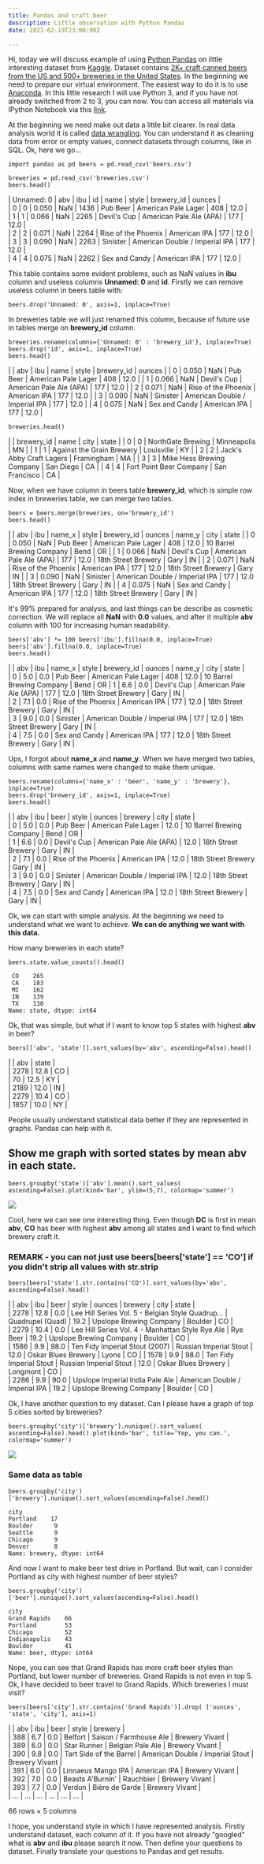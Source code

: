 ```yaml
---
title: Pandas and craft beer
description: Little observation with Python Pandas
date: 2021-02-19T23:00:00Z

---
```

Hi, today we will discuss example of using [Python Pandas](http://pandas.pydata.org/) on little interesting dataset from [Kaggle](https://www.kaggle.com/). Dataset contains [2K+ craft canned beers from the US and 500+ breweries in the United States](https://www.kaggle.com/nickhould/craft-cans). In the beginning we need to prepare our virtual environment. The easiest way to do it is to use [Anaconda](https://www.continuum.io/downloads). In this little research I will use Python 3, and if you have not already switched from 2 to 3, you can now. You can access all materials via IPython Notebook via this [link](https://www.kaggle.com/moonchel/d/nickhould/craft-cans/little-exploration-of-craft-beer/).

At the beginning we need make out data a little bit clearer. In real data analysis world it is called [data wrangling](https://en.m.wikipedia.org/wiki/Data_wrangling). You can understand it as cleaning data from error or empty values, connect datasets through columns, like in SQL. Ok, here we go…

    import pandas as pd beers = pd.read_csv('beers.csv')
    
    breweries = pd.read_csv('breweries.csv') 
    beers.head() 

| Unnamed: 0 | abv | ibu | id | name | style | brewery_id | ounces |  
| 0 | 0 | 0.050 | NaN | 1436 | Pub Beer | American Pale Lager | 408 | 12.0 |  
| 1 | 1 | 0.066 | NaN | 2265 | Devil's Cup | American Pale Ale (APA) | 177 | 12.0 |  
| 2 | 2 | 0.071 | NaN | 2264 | Rise of the Phoenix | American IPA | 177 | 12.0 |  
| 3 | 3 | 0.090 | NaN | 2263 | Sinister | American Double / Imperial IPA | 177 | 12.0 |  
| 4 | 4 | 0.075 | NaN | 2262 | Sex and Candy | American IPA | 177 | 12.0 |

This table contains some evident problems, such as NaN values in **ibu** column and useless columns **Unnamed: 0** and **id**. Firstly we can remove useless column in beers table with:

    beers.drop('Unnamed: 0', axis=1, inplace=True) 

In breweries table we will just renamed this column, because of future use in tables merge on **brewery_id** column.

    breweries.rename(columns={'Unnamed: 0' : 'brewery_id'}, inplace=True) 
    beers.drop('id', axis=1, inplace=True) 
    beers.head()

|  | abv | ibu | name | style | brewery_id | ounces |
| 0 | 0.050 | NaN | Pub Beer | American Pale Lager | 408 | 12.0 |
| 1 | 0.066 | NaN | Devil's Cup | American Pale Ale (APA) | 177 | 12.0 |
| 2 | 0.071 | NaN | Rise of the Phoenix | American IPA | 177 | 12.0 |
| 3 | 0.090 | NaN | Sinister | American Double / Imperial IPA | 177 | 12.0 |
| 4 | 0.075 | NaN | Sex and Candy | American IPA | 177 | 12.0 |

    breweries.head() 

|  | brewery_id | name | city | state |
| 0 | 0 | NorthGate Brewing | Minneapolis | MN |
| 1 | 1 | Against the Grain Brewery | Louisville | KY |
| 2 | 2 | Jack's Abby Craft Lagers | Framingham | MA |
| 3 | 3 | Mike Hess Brewing Company | San Diego | CA |
| 4 | 4 | Fort Point Beer Company | San Francisco | CA |

Now, when we have column in beers table **brewery_id**, which is simple row index in breweries table, we can merge two tables.

    beers = beers.merge(breweries, on='brewery_id') 
    beers.head()

|  | abv | ibu | name_x | style | brewery_id | ounces | name_y | city | state |
| 0 | 0.050 | NaN | Pub Beer | American Pale Lager | 408 | 12.0 | 10 Barrel Brewing Company | Bend | OR |
| 1 | 0.066 | NaN | Devil's Cup | American Pale Ale (APA) | 177 | 12.0 | 18th Street Brewery | Gary | IN |
| 2 | 0.071 | NaN | Rise of the Phoenix | American IPA | 177 | 12.0 | 18th Street Brewery | Gary | IN |
| 3 | 0.090 | NaN | Sinister | American Double / Imperial IPA | 177 | 12.0 | 18th Street Brewery | Gary | IN |
| 4 | 0.075 | NaN | Sex and Candy | American IPA | 177 | 12.0 | 18th Street Brewery | Gary | IN |

It's 99% prepared for analysis, and last things can be describe as cosmetic correction. We will replace all **NaN** with **0.0** values, and after it multiple **abv** column with 100 for increasing human readability.

    beers['abv'] *= 100 beers['ibu'].fillna(0.0, inplace=True) 
    beers['abv'].fillna(0.0, inplace=True) 
    beers.head()

|  | abv | ibu | name_x | style | brewery_id | ounces | name_y | city | state |  
| 0 | 5.0 | 0.0 | Pub Beer | American Pale Lager | 408 | 12.0 | 10 Barrel Brewing Company | Bend | OR  | 1 | 6.6 | 0.0 | Devil's Cup | American Pale Ale (APA) | 177 | 12.0 | 18th Street Brewery | Gary | IN |  
| 2 | 7.1 | 0.0 | Rise of the Phoenix | American IPA | 177 | 12.0 | 18th Street Brewery | Gary | IN |  
| 3 | 9.0 | 0.0 | Sinister | American Double / Imperial IPA | 177 | 12.0 | 18th Street Brewery | Gary | IN |  
| 4 | 7.5 | 0.0 | Sex and Candy | American IPA | 177 | 12.0 | 18th Street Brewery | Gary | IN |

Ups, I forgot about **name_x** and **name_y**. When we have merged two tables, columns with same names were changed to make them unique.

    beers.rename(columns={'name_x' : 'beer', 'name_y' : 'brewery'}, inplace=True) 
    beers.drop('brewery_id', axis=1, inplace=True) 
    beers.head()

|  | abv | ibu | beer | style | ounces | brewery | city | state |  
| 0 | 5.0 | 0.0 | Pub Beer | American Pale Lager | 12.0 | 10 Barrel Brewing Company | Bend | OR |  
| 1 | 6.6 | 0.0 | Devil's Cup | American Pale Ale (APA) | 12.0 | 18th Street Brewery | Gary | IN |  
| 2 | 7.1 | 0.0 | Rise of the Phoenix | American IPA | 12.0 | 18th Street Brewery | Gary | IN |  
| 3 | 9.0 | 0.0 | Sinister | American Double / Imperial IPA | 12.0 | 18th Street Brewery | Gary | IN |  
| 4 | 7.5 | 0.0 | Sex and Candy | American IPA | 12.0 | 18th Street Brewery | Gary | IN |

Ok, we can start with simple analysis. At the beginning we need to understand what we want to achieve. **We can do anything we want with this data.**

How many breweries in each state?

    beers.state.value_counts().head()
    
     CO    265
     CA    183
     MI    162
     IN    139
     TX    130
    Name: state, dtype: int64

Ok, that was simple, but what if I want to know top 5 states with highest **abv** in beer?

    beers[['abv', 'state']].sort_values(by='abv', ascending=False).head() 

|  | abv | state |  
| 2278 | 12.8 | CO |  
| 70 | 12.5 | KY |  
| 2189 | 12.0 | IN |  
| 2279 | 10.4 | CO |  
| 1857 | 10.0 | NY |

People usually understand statistical data better if they are represented in graphs. Pandas can help with it.

## Show me graph with sorted states by mean abv in each state.

    beers.groupby('state')['abv'].mean().sort_values( ascending=False).plot(kind='bar', ylim=(5,7), colormap='summer') 

![](https://res.cloudinary.com/ducpttwlw/image/upload/v1613839393/blog/Untitled_13_1_e5nvef.png)

Cool, here we can see one interesting thing. Even though **DC** is first in mean **abv**, **CO** has beer with highest **abv** among all states and I want to find which brewery craft it.

### REMARK - you can not just use beers\[beers\['state'\] == 'CO'\] if you didn't strip all values with str.strip

    beers[beers['state'].str.contains('CO')].sort_values(by='abv', ascending=False).head()

|  | abv | ibu | beer | style | ounces | brewery | city | state |  
| 2278 | 12.8 | 0.0 | Lee Hill Series Vol. 5 - Belgian Style Quadrup... | Quadrupel (Quad) | 19.2 | Upslope Brewing Company | Boulder | CO |  
| 2279 | 10.4 | 0.0 | Lee Hill Series Vol. 4 - Manhattan Style Rye Ale | Rye Beer | 19.2 | Upslope Brewing Company | Boulder | CO |  
| 1586 | 9.9 | 98.0 | Ten Fidy Imperial Stout (2007) | Russian Imperial Stout | 12.0 | Oskar Blues Brewery | Lyons | CO | | 1578 | 9.9 | 98.0 | Ten Fidy Imperial Stout | Russian Imperial Stout | 12.0 | Oskar Blues Brewery | Longmont | CO |  
| 2286 | 9.9 | 90.0 | Upslope Imperial India Pale Ale | American Double / Imperial IPA | 19.2 | Upslope Brewing Company | Boulder | CO |

Ok, I have another question to my dataset. Can I please have a graph of top 5 cities sorted by breweries?

    beers.groupby('city')['brewery'].nunique().sort_values( ascending=False).head().plot(kind='bar', title='Yep, you can.', colormap='summer')

![](https://res.cloudinary.com/ducpttwlw/image/upload/v1613839393/blog/Untitled_16_1_zsoogm.png)

### Same data as table

    beers.groupby('city')['brewery'].nunique().sort_values(ascending=False).head()
    
    city
    Portland    17
    Boulder      9
    Seattle      9
    Chicago      9
    Denver       8
    Name: brewery, dtype: int64

And now I want to make beer test drive in Portland. But wait, can I consider Portland as city with highest number of beer styles?

    beers.groupby('city')['beer'].nunique().sort_values(ascending=False).head()
    
    city
    Grand Rapids    66
    Portland        53
    Chicago         52
    Indianapolis    43
    Boulder         41
    Name: beer, dtype: int64

Nope, you can see that Grand Rapids has more craft beer styles than Portland, but lower number of breweries. Grand Rapids is not even in top 5. Ok, I have decided to beer travel to Grand Rapids. Which breweries I must visit?

    beers[beers['city'].str.contains('Grand Rapids')].drop( ['ounces', 'state', 'city'], axis=1)

|  | abv | ibu | beer | style | brewery |  
| 388 | 6.7 | 0.0 | Belfort | Saison / Farmhouse Ale | Brewery Vivant |  
| 389 | 6.0 | 0.0 | Star Runner | Belgian Pale Ale | Brewery Vivant |  
| 390 | 9.8 | 0.0 | Tart Side of the Barrel | American Double / Imperial Stout | Brewery Vivant |  
| 391 | 6.0 | 0.0 | Linnaeus Mango IPA | American IPA | Brewery Vivant |  
| 392 | 7.0 | 0.0 | Beasts A'Burnin' | Rauchbier | Brewery Vivant |  
| 393 | 7.7 | 0.0 | Verdun | Bière de Garde | Brewery Vivant |  
| ... | ... | ... | ... | ... | ... |

66 rows × 5 columns

I hope, you understand style in which I have represented analysis. Firstly understand dataset, each column of it. If you have not already "googled" what is **abv** and **ibu** please search it now. Then define your questions to dataset. Finally translate your questions to Pandas and get results.